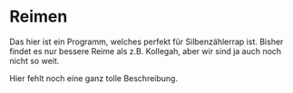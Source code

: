 # Reimen
Das hier ist ein Programm, welches perfekt für Silbenzählerrap ist. Bisher findet es nur bessere Reime als z.B. Kollegah, aber wir sind ja auch noch nicht so weit. 

Hier fehlt noch eine ganz tolle Beschreibung.
